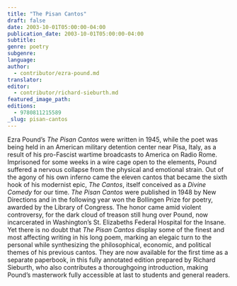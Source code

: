 ```yaml
---
title: "The Pisan Cantos"
draft: false
date: 2003-10-01T05:00:00-04:00
publication_date: 2003-10-01T05:00:00-04:00
subtitle:
genre: poetry
subgenre:
language:
author:
  - contributor/ezra-pound.md
translator:
editor:
  - contributor/richard-sieburth.md
featured_image_path:
editions:
  - 9780811215589
_slug: pisan-cantos
---
```


Ezra Pound’s _The Pisan Cantos_ were written in 1945, while the poet was being held in an American military detention center near Pisa, Italy, as a result of his pro-Fascist wartime broadcasts to America on Radio Rome. Imprisoned for some weeks in a wire cage open to the elements, Pound suffered a nervous collapse from the physical and emotional strain. Out of the agony of his own inferno came the eleven cantos that became the sixth hook of his modernist epic, _The Cantos_, itself conceived as a _Divine Comedy_ for our time. _The Pisan Cantos_ were published in 1948 by New Directions and in the following year won the Bollingen Prize for poetry, awarded by the Library of Congress. The honor came amid violent controversy, for the dark cloud of treason still hung over Pound, now incarcerated in Washington’s St. Elizabeths Federal Hospital for the Insane. Yet there is no doubt that _The Pisan Cantos_ display some of the finest and most affecting writing in his long poem, marking an elegaic turn to the personal while synthesizing the philosophical, economic, and political themes of his previous cantos. They are now available for the first time as a separate paperbook, in this fully annotated edition prepared by Richard Sieburth, who also contributes a thoroughgoing introduction, making Pound’s masterwork fully accessible at last to students and general readers.

